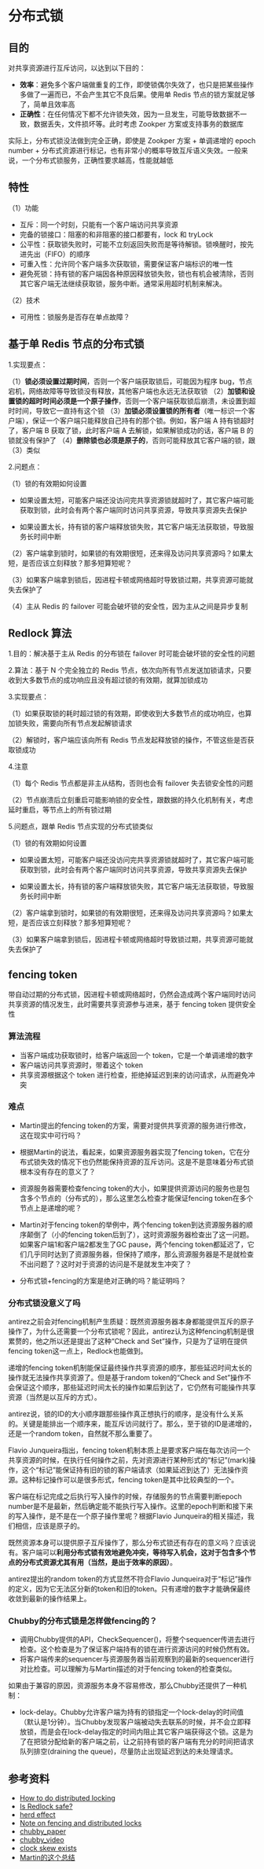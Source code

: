 # 分布式锁

## 目的

对共享资源进行互斥访问，以达到以下目的：

* **效率**：避免多个客户端做重复的工作，即使锁偶尔失效了，也只是把某些操作多做了一遍而已，不会产生其它不良后果。使用单 Redis 节点的锁方案就足够了，简单且效率高
* **正确性**：在任何情况下都不允许锁失效，因为一旦发生，可能导致数据不一致，数据丢失，文件损坏等。此时考虑 Zookper 方案或支持事务的数据库

实际上，分布式锁没法做到完全正确，即使是 Zookper 方案 + 单调递增的 epoch number + 分布式资源进行标记，也有非常小的概率导致互斥语义失效。一般来说，一个分布式锁服务，正确性要求越高，性能就越低

## 特性

（1）功能
* 互斥：同一个时刻，只能有一个客户端访问共享资源
* 完备的锁接口：阻塞的和非阻塞的接口都要有，lock 和 tryLock
* 公平性：获取锁失败时，可能不立刻返回失败而是等待解锁。锁唤醒时，按先进先出（FIFO）的顺序
* 可重入性：允许同个客户端多次获取锁，需要保证客户端标识的唯一性
* 避免死锁：持有锁的客户端因各种原因释放锁失败，锁也有机会被清除，否则其它客户端无法继续获取锁，服务中断。通常采用超时机制来解决。

（2）技术
* 可用性：锁服务是否存在单点故障？

## 基于单 Redis 节点的分布式锁

1.实现要点：

（1）**锁必须设置过期时间**，否则一个客户端获取锁后，可能因为程序 bug，节点宕机，网络故障等导致锁没有释放，其他客户端也永远无法获取锁
（2）**加锁和设置锁的超时时间必须是一个原子操作**，否则一个客户端获取锁后崩溃，未设置到超时时间，导致它一直持有这个锁
（3）**加锁必须设置锁的所有者**（唯一标识一个客户端），保证一个客户端只能释放自己持有的那个锁。例如，客户端 A 持有锁超时了，客户端 B 获取了锁，此时客户端 A 去解锁，如果解锁成功的话，客户端 B 的锁就没有保护了
（4）**删除锁也必须是原子的**，否则可能释放其它客户端的锁，跟（3）类似

2.问题点：

（1）锁的有效期如何设置

* 如果设置太短，可能客户端还没访问完共享资源锁就超时了，其它客户端可能获取到锁，此时会有两个客户端同时访问共享资源，导致共享资源失去保护

* 如果设置太长，持有锁的客户端释放锁失败，其它客户端无法获取锁，导致服务长时间中断

（2）客户端拿到锁时，如果锁的有效期很短，还来得及访问共享资源吗？如果太短，是否应该立刻释放？那多短算短呢？

（3）如果客户端拿到锁后，因进程卡顿或网络超时导致锁过期，共享资源可能就失去保护了

（4）主从 Redis 的 failover 可能会破坏锁的安全性，因为主从之间是异步复制

## Redlock 算法

1.目的：解决基于主从 Redis 的分布锁在  failover 时可能会破坏锁的安全性的问题

2.算法：基于 N 个完全独立的 Redis 节点，依次向所有节点发送加锁请求，只要收到大多数节点的成功响应且没有超过锁的有效期，就算加锁成功

3.实现要点：

（1）如果获取锁的耗时超过锁的有效期，即使收到大多数节点的成功响应，也算加锁失败，需要向所有节点发起解锁请求

（2）解锁时，客户端应该向所有 Redis 节点发起释放锁的操作，不管这些是否获取锁成功

4.注意

（1）每个 Redis 节点都是非主从结构，否则也会有 failover 失去锁安全性的问题

（2）节点崩溃后立刻重启可能影响锁的安全性，跟数据的持久化机制有关，考虑延时重启，等节点上的所有锁过期

5.问题点，跟单 Redis 节点实现的分布式锁类似

（1）锁的有效期如何设置

* 如果设置太短，可能客户端还没访问完共享资源锁就超时了，其它客户端可能获取到锁，此时会有两个客户端同时访问共享资源，导致共享资源失去保护

* 如果设置太长，持有锁的客户端释放锁失败，其它客户端无法获取锁，导致服务长时间中断

（2）客户端拿到锁时，如果锁的有效期很短，还来得及访问共享资源吗？如果太短，是否应该立刻释放？那多短算短呢？

（3）如果客户端拿到锁后，因进程卡顿或网络超时导致锁过期，共享资源可能就失去保护了

## fencing token

带自动过期的分布式锁，因进程卡顿或网络超时，仍然会造成两个客户端同时访问共享资源的情况发生，此时需要共享资源参与进来，基于 fencing token 提供安全性

### 算法流程

* 当客户端成功获取锁时，给客户端返回一个 token，它是一个单调递增的数字
* 客户端访问共享资源时，带着这个 token
* 共享资源根据这个 token 进行检查，拒绝掉延迟到来的访问请求，从而避免冲突

### 难点

* Martin提出的fencing token的方案，需要对提供共享资源的服务进行修改，这在现实中可行吗？

* 根据Martin的说法，看起来，如果资源服务器实现了fencing token，它在分布式锁失效的情况下也仍然能保持资源的互斥访问。这是不是意味着分布式锁根本没有存在的意义了？

* 资源服务器需要检查fencing token的大小，如果提供资源访问的服务也是包含多个节点的（分布式的），那么这里怎么检查才能保证fencing token在多个节点上是递增的呢？

* Martin对于fencing token的举例中，两个fencing token到达资源服务器的顺序颠倒了（小的fencing token后到了），这时资源服务器检查出了这一问题。如果客户端1和客户端2都发生了GC pause，两个fencing token都延迟了，它们几乎同时达到了资源服务器，但保持了顺序，那么资源服务器是不是就检查不出问题了？这时对于资源的访问是不是就发生冲突了？

* 分布式锁+fencing的方案是绝对正确的吗？能证明吗？

### 分布式锁没意义了吗

antirez之前会对fencing机制产生质疑：既然资源服务器本身都能提供互斥的原子操作了，为什么还需要一个分布式锁呢？因此，antirez认为这种fencing机制是很累赘的，他之所以还是提出了这种“Check and Set”操作，只是为了证明在提供fencing token这一点上，Redlock也能做到。

递增的fencing token机制能保证最终操作共享资源的顺序，那些延迟时间太长的操作就无法操作共享资源了。但是基于random token的“Check and Set”操作不会保证这个顺序，那些延迟时间太长的操作如果后到达了，它仍然有可能操作共享资源（当然是以互斥的方式）。

antirez说，锁的ID的大小顺序跟那些操作真正想执行的顺序，是没有什么关系的。关键是能排出一个顺序来，能互斥访问就行了。那么，至于锁的ID是递增的，还是一个random token，自然就不那么重要了。

Flavio Junqueira指出，fencing token机制本质上是要求客户端在每次访问一个共享资源的时候，在执行任何操作之前，先对资源进行某种形式的“标记”(mark)操作，这个“标记”能保证持有旧的锁的客户端请求（如果延迟到达了）无法操作资源。这种标记操作可以是很多形式，fencing token是其中比较典型的一个。

客户端在标记完成之后执行写入操作的时候，存储服务的节点需要判断epoch number是不是最新，然后确定能不能执行写入操作。这里的epoch判断和接下来的写入操作，是不是在一个原子操作里呢？根据Flavio Junqueira的相关描述，我们相信，应该是原子的。

既然资源本身可以提供原子互斥操作了，那么分布式锁还有存在的意义吗？应该说有。客户端可以**利用分布式锁有效地避免冲突，等待写入机会，这对于包含多个节点的分布式资源尤其有用（当然，是出于效率的原因）**。

antirez提出的random token的方式显然不符合Flavio Junqueira对于“标记”操作的定义，因为它无法区分新的token和旧的token。只有递增的数字才能确保最终收敛到最新的操作结果上。

### Chubby的分布式锁是怎样做fencing的？

- 调用Chubby提供的API，CheckSequencer()，将整个sequencer传进去进行检查。这个检查是为了保证客户端持有的锁在进行资源访问的时候仍然有效。
- 将客户端传来的sequencer与资源服务器当前观察到的最新的sequencer进行对比检查。可以理解为与Martin描述的对于fencing token的检查类似。

如果由于兼容的原因，资源服务本身不容易修改，那么Chubby还提供了一种机制：
- lock-delay。Chubby允许客户端为持有的锁指定一个lock-delay的时间值（默认是1分钟）。当Chubby发现客户端被动失去联系的时候，并不会立即释放锁，而是会在lock-delay指定的时间内阻止其它客户端获得这个锁。这是为了在把锁分配给新的客户端之前，让之前持有锁的客户端有充分的时间把请求队列排空(draining the queue)，尽量防止出现延迟到达的未处理请求。

## 参考资料

- [How to do distributed locking](https://martin.kleppmann.com/2016/02/08/how-to-do-distributed-locking.html)
- [Is Redlock safe?](http://antirez.com/news/101)
- [herd effect](http://zookeeper.apache.org/doc/r3.4.9/recipes.html#sc_recipes_Locks)
- [Note on fencing and distributed locks](https://fpj.me/2016/02/10/note-on-fencing-and-distributed-locks/)
- [chubby_paper](https://research.google.com/archive/chubby.html)
- [chubby_video](https://www.youtube.com/watch?v=PqItueBaiRg&feature=youtu.be&t=487)
- [clock skew exists](http://jvns.ca/blog/2016/02/09/til-clock-skew-exists/)
- [Martin的这个总结](https://storify.com/martinkl/redlock-discussion)
